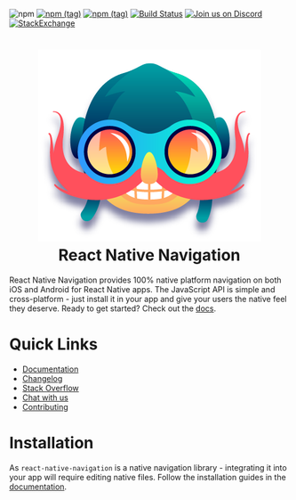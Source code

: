 ![npm](https://img.shields.io/npm/dw/react-native-navigation.svg)
[![npm (tag)](https://img.shields.io/npm/v/react-native-navigation/latest.svg)](https://github.com/wix/react-native-navigation/tree/master)
[![npm (tag)](https://img.shields.io/npm/v/react-native-navigation/snapshot.svg)](https://github.com/wix/react-native-navigation/tree/master)
[![Build Status](https://img.shields.io/jenkins/s/http/jenkins-oss.wixpress.com:8080/job/multi-react-native-navigation-master.svg)](https://jenkins-oss.wixpress.com/job/multi-react-native-navigation-master/)
[![Join us on Discord](https://img.shields.io/badge/discord-react--native--navigation-738bd7.svg?style=flat)](https://discord.gg/DhkZjq2)
[![StackExchange](https://img.shields.io/stackexchange/stackoverflow/t/react-native-navigation.svg)](https://stackoverflow.com/questions/tagged/wix-react-native-navigation)

<h1 align="center">
  <img src=".logo.png"/><br>
  React Native Navigation
</h1>

React Native Navigation provides 100% native platform navigation on both iOS and Android for React Native apps. The JavaScript API is simple and cross-platform - just install it in your app and give your users the native feel they deserve. Ready to get started? Check out the [docs](https://wix.github.io/react-native-navigation/).

# Quick Links
- [Documentation](https://wix.github.io/react-native-navigation/)
- [Changelog](https://github.com/wix/react-native-navigation/blob/master/CHANGELOG.md)
- [Stack Overflow](http://stackoverflow.com/questions/tagged/react-native-navigation)
- [Chat with us](https://discord.gg/DhkZjq2)
- [Contributing](/docs/docs/WorkingLocally.md)

# Installation
As `react-native-navigation` is a native navigation library - integrating it into your app will require editing native files. Follow the installation guides in the [documentation](https://wix.github.io/react-native-navigation/).


